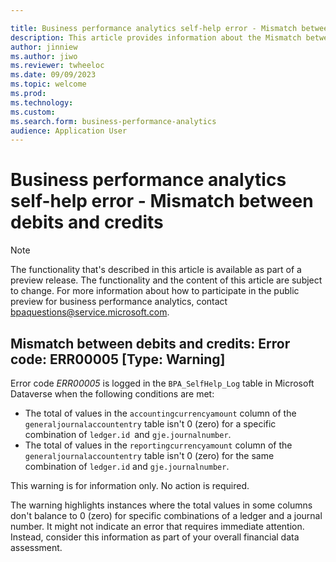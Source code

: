 ```yaml
---

title: Business performance analytics self-help error - Mismatch between debits and credits
description: This article provides information about the Mismatch between debits and credits error (error code ERR00005) in business performance analytics.
author: jinniew
ms.author: jiwo
ms.reviewer: twheeloc 
ms.date: 09/09/2023
ms.topic: welcome
ms.prod: 
ms.technology:
ms.custom:
ms.search.form: business-performance-analytics
audience: Application User
---
```


# Business performance analytics self-help error - Mismatch between debits and credits

> [!NOTE]
> The functionality that's described in this article is available as part of a preview release. The functionality and the content of this article are subject to change. For more information about how to participate in the public preview for business performance analytics, contact <bpaquestions@service.microsoft.com>.

## Mismatch between debits and credits: Error code: ERR00005 [Type: Warning]

Error code *ERR00005* is logged in the `BPA_SelfHelp_Log` table in Microsoft Dataverse when the following conditions are met:

- The total of values in the `accountingcurrencyamount` column of the `generaljournalaccountentry` table isn't 0 (zero) for a specific combination of `ledger.id `and `gje.journalnumber`.
- The total of values in the `reportingcurrencyamount` column of the `generaljournalaccountentry` table isn't 0 (zero) for the same combination of `ledger.id` and `gje.journalnumber`.

This warning is for information only. No action is required.

The warning highlights instances where the total values in some columns don't balance to 0 (zero) for specific combinations of a ledger and a journal number. It might not indicate an error that requires immediate attention. Instead, consider this information as part of your overall financial data assessment.

